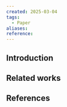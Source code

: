 ```yaml
---
created: 2025-03-04
tags:
  - Paper
aliases: 
reference:
---
```

## Introduction


## Related works



## References
